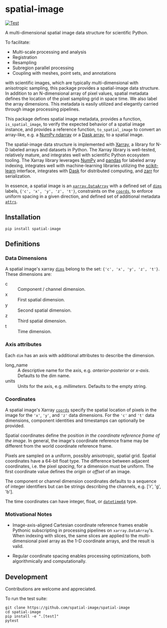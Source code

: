 # spatial-image

[![Test](https://github.com/spatial-image/spatial-image/actions/workflows/test.yml/badge.svg)](https://github.com/spatial-image/spatial-image/actions/workflows/test.yml)

A multi-dimensional spatial image data structure for scientific Python.

To facilitate:

- Multi-scale processing and analysis
- Registration
- Resampling
- Subregion parallel processing
- Coupling with meshes, point sets, and annotations

with scientific images, which are typically multi-dimensional with anisotropic
sampling, this package provides a spatial-image data structure. In addition to
an N-dimensional array of pixel values, spatial metadata defines the location
of the pixel sampling grid in space time. We also label the array dimensions.
This metadata is easily utilized and elegantly carried through image
processing pipelines.

This package defines spatial image metadata, provides a function,
`is_spatial_image`, to verify the expected behavior of a spatial image
instance, and provides a reference function, `to_spatial_image` to convert an
array-like, e.g. a [NumPy
ndarray](https://docs.scipy.org/doc/numpy/reference/generated/numpy.ndarray.html)
or a [Dask array](https://docs.dask.org/en/latest/array.html), to a spatial
image.

The spatial-image data structure is implemented with [Xarray], a library for
N-D labeled arrays and datasets in Python. The Xarray library is well-tested,
relatively mature, and integrates well with scientific Python ecosystem
tooling. The Xarray library leverages [NumPy](https://numpy.org/) and
[pandas](https://pandas.pydata.org/) for labeled array indexing, integrates
well with machine-learning libraries utilizing the
[scikit-learn](https://scikit-learn.org/) interface, integrates with
[Dask](https://dask.org) for distributed computing, and
[zarr](https://zarr.readthedocs.io/) for serialization.

In essence, a spatial image is an
[`xarray.DataArray`](https://xarray.pydata.org/en/stable/data-structures.html#dataarray)
with a defined set of [`dims`] labels, `{'c', 'x', 'y', 'z', 't'}`,
constraints on the [`coords`], to enforce uniform spacing in a given
direction, and defined set of additional metadata [`attrs`].

## Installation

```
pip install spatial-image
```

## Definitions

### Data Dimensions

A spatial image's xarray [`dims`] belong to the set: `{'c', 'x', 'y', 'z', 't'}`. These dimensions are:

<dl>
  <dt>c</dt>
  <dd>Component / channel dimension.</dd>
  <dt>x</dt>
  <dd>First spatial dimension.</dd>
  <dt>y</dt>
  <dd>Second spatial dimension.</dd>
  <dt>z</dt>
  <dd>Third spatial dimension.</dd>
  <dt>t</dt>
  <dd>Time dimension.</dd>
</dl>

### Axis attributes

Each `dim` has an axis with additional attributes to describe the dimension.

<dl>
  <dt>long_name</dt>
  <dd>A descriptive name for the axis, e.g. <i>anterior-posterior</i> or <i>x-axis</i>. Defaults to the dim name.</dd>
  <dt>units</dt>
  <dd>Units for the axis, e.g. <i>millimeters</i>. Defaults to the empty string.</dd>
</dl>

### Coordinates

A spatial image's Xarray [`coords`] specify the spatial location of pixels in
the image for the `'x'`, `'y'`, and `'z'` data dimensions.  For the `'c'` and
`'t'` data dimensions, component identities and timestamps can optionally
be provided.

Spatial coordinates define the position *in the coordinate reference frame of
the image*. In general, the image's coordinate reference frame may be
different from the world coordinate reference frame.

Pixels are sampled on a uniform, possibly anisotropic, spatial grid.  Spatial
coordinates have a 64-bit float type. The difference between adjacent
coordinates, i.e. the pixel *spacing*, for a dimension must be uniform. The
first coordinate value defines the *origin* or *offset* of an image.

The component or channel dimension coordinates defaults to a sequence of
integer identifiers but can be strings describing the channels, e.g. ['r',
'g', 'b'].

The time coordinates can have integer, float, or [`datetime64`] type.

### Motivational Notes

* Image-axis-aligned Cartesian coordinate reference frames enable Pythonic subscripting in processing pipelines on `xarray.DataArray`'s. When indexing with slices, the same slices are applied to the multi-dimensional pixel array as the 1-D coordinate arrays, and the result is valid.

* Regular coordinate spacing enables processing optimizations, both algorithmically and computationally.


## Development

Contributions are welcome and appreciated.

To run the test suite:

```
git clone https://github.com/spatial-image/spatial-image
cd spatial-image
pip install -e ".[test]"
pytest
```

[Xarray]: https://xarray.pydata.org/en/stable/
[`dims`]: https://xarray.pydata.org/en/stable/terminology.html
[`coords`]: https://xarray.pydata.org/en/stable/terminology.html
[`attrs`]: https://xarray.pydata.org/en/stable/data-structures.html
[`datetime64`]: https://docs.scipy.org/doc/numpy/reference/arrays.datetime.html
